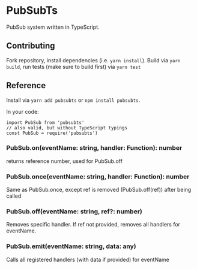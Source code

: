 # PubSubTs

PubSub system written in TypeScript.

## Contributing
Fork repository, install dependencies (i.e. `yarn install`).
Build via `yarn build`, run tests (make sure to build first) via `yarn test`

## Reference
Install via `yarn add pubsubts` or `npm install pubsubts`.

In your code:
```
import PubSub from 'pubsubts'
// also valid, but without TypeScript typings
const PubSub = require('pubsubts')
```

### PubSub.on(eventName: string, handler: Function): number
returns reference number, used for PubSub.off

### PubSub.once(eventName: string, handler: Function): number
Same as PubSub.once, except ref is removed (PubSub.off(ref)) after being called

### PubSub.off(eventName: string, ref?: number)
Removes specific handler. If ref not provided, removes all handlers for eventName.

### PubSub.emit(eventName: string, data: any)
Calls all registered handlers (with data if provided) for eventName